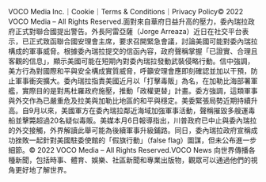 VOCO Media Inc.｜Cookie｜Terms & Conditions｜Privacy Policy​© 2022 VOCO Media – All Rights Reserved.面對來自華府日益升高的壓力，委內瑞拉政府正式對聯合國提出警告。外長阿雷亞薩（Jorge Arreaza）近日在社交平台表示，已正式致函聯合國安理會主席，要求召開緊急會議，討論美國可能對委內瑞拉構成的軍事威脅。根據委內瑞拉提交的信函內容，政府聲稱掌握「已證實、合理且客觀的信息」，顯示美國可能在短期內對委內瑞拉發動武裝侵略行動。信中強調，美方行為對國際和平與安全構成實質威脅，呼籲安理會應即刻確認並加以干預，防止軍事衝突擴大。委內瑞拉指責美國近月以「打擊毒販」為名，在加勒比海部署軍艦，實際目的是對馬杜羅政府施壓，推動「政權更替」計畫。委方強調，這類軍事與外交作為已嚴重危及拉美與加勒比地區的和平與穩定。美委緊張局勢近期持續升高。自9月以來，美國軍方在委內瑞拉鄰近海域加強軍事活動，聲稱摧毀多艘運毒船並擊斃超過20名疑似毒販。美媒本月6日報導指出，川普政府已中止與委內瑞拉的外交接觸，外界解讀此舉可能為後續軍事升級鋪路。同日，委內瑞拉政府宣稱成功挫敗一起針對美國駐委使館的「假旗行動」（false flag）圖謀，但未公布進一步細節。© 2022 VOCO Media – All Rights Reserved.VOCO News 向世界傳播各種新聞，包括時事、體育、娛樂、社區新聞和專業出版物，觀眾可以通過他們的視角更好地了解世界。